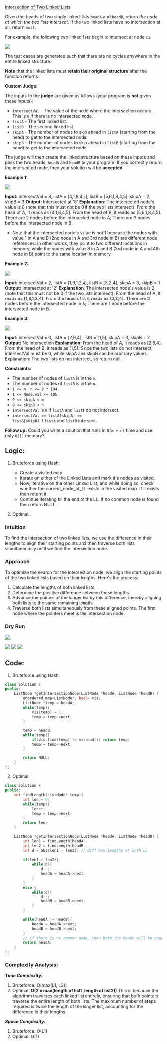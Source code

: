 [Intersection of Two Linked Lists](https://leetcode.com/problems/intersection-of-two-linked-lists/)

Given the heads of two singly linked-lists `headA` and `headB`, return _the node at which the two lists intersect_. If the two linked lists have no intersection at all, return `null`.

For example, the following two linked lists begin to intersect at node `c1`:

![](https://assets.leetcode.com/uploads/2021/03/05/160_statement.png)

The test cases are generated such that there are no cycles anywhere in the entire linked structure.

**Note** that the linked lists must **retain their original structure** after the function returns.

**Custom Judge:**

The inputs to the **judge** are given as follows (your program is **not** given these inputs):

- `intersectVal` - The value of the node where the intersection occurs. This is `0` if there is no intersected node.
- `listA` - The first linked list.
- `listB` - The second linked list.
- `skipA` - The number of nodes to skip ahead in `listA` (starting from the head) to get to the intersected node.
- `skipB` - The number of nodes to skip ahead in `listB` (starting from the head) to get to the intersected node.

The judge will then create the linked structure based on these inputs and pass the two heads, `headA` and `headB` to your program. If you correctly return the intersected node, then your solution will be **accepted**.

**Example 1:**

![](https://assets.leetcode.com/uploads/2021/03/05/160_example_1_1.png)

**Input:** intersectVal = 8, listA = [4,1,8,4,5], listB = [5,6,1,8,4,5], skipA = 2, skipB = 3
**Output:** Intersected at '8'
**Explanation:** The intersected node's value is 8 (note that this must not be 0 if the two lists intersect).
From the head of A, it reads as [4,1,8,4,5]. From the head of B, it reads as [5,6,1,8,4,5]. There are 2 nodes before the intersected node in A; There are 3 nodes before the intersected node in B.
- Note that the intersected node's value is not 1 because the nodes with value 1 in A and B (2nd node in A and 3rd node in B) are different node references. In other words, they point to two different locations in memory, while the nodes with value 8 in A and B (3rd node in A and 4th node in B) point to the same location in memory.

**Example 2:**

![](https://assets.leetcode.com/uploads/2021/03/05/160_example_2.png)

**Input:** intersectVal = 2, listA = [1,9,1,2,4], listB = [3,2,4], skipA = 3, skipB = 1
**Output:** Intersected at '2'
**Explanation:** The intersected node's value is 2 (note that this must not be 0 if the two lists intersect).
From the head of A, it reads as [1,9,1,2,4]. From the head of B, it reads as [3,2,4]. There are 3 nodes before the intersected node in A; There are 1 node before the intersected node in B.

**Example 3:**

![](https://assets.leetcode.com/uploads/2021/03/05/160_example_3.png)

**Input:** intersectVal = 0, listA = [2,6,4], listB = [1,5], skipA = 3, skipB = 2
**Output:** No intersection
**Explanation:** From the head of A, it reads as [2,6,4]. From the head of B, it reads as [1,5]. Since the two lists do not intersect, intersectVal must be 0, while skipA and skipB can be arbitrary values.
Explanation: The two lists do not intersect, so return null.

**Constraints:**

- The number of nodes of `listA` is in the `m`.
- The number of nodes of `listB` is in the `n`.
- `1 <= m, n <= 3 * 104`
- `1 <= Node.val <= 105`
- `0 <= skipA < m`
- `0 <= skipB < n`
- `intersectVal` is `0` if `listA` and `listB` do not intersect.
- `intersectVal == listA[skipA] == listB[skipB]` if `listA` and `listB` intersect.

**Follow up:** Could you write a solution that runs in `O(m + n)` time and use only `O(1)` memory?

## **Logic:**

1. Bruteforce using Hash:
	- Create a visited map.
	- Iterate on either of the Linked Lists and mark it's nodes as visited.
	- Now, iterative on the other Linked List, and while doing so, check whether the current_node_of_LL exists in the visited map. If it exists then return it. 
	- Continue iterating till the end of the LL. If no common node is found then return NULL.

2. Optimal:
### Intuition

To find the intersection of two linked lists, we use the difference in their lengths to align their starting points and then traverse both lists simultaneously until we find the intersection node.

### Approach

To optimize the search for the intersection node, we align the starting points of the two linked lists based on their lengths. Here's the process:

1. Calculate the lengths of both linked lists.
2. Determine the positive difference between these lengths.
3. Advance the pointer of the longer list by this difference, thereby aligning both lists to the same remaining length.
4. Traverse both lists simultaneously from these aligned points. The first node where the pointers meet is the intersection node.
### Dry Run
![](https://static.takeuforward.org/premium/Linked-List/FAQs%20Medium/Find%20the%20intersection%20point%20of%20Y%20LL/1.png-u9wDGzEA)

![](https://static.takeuforward.org/premium/Linked-List/FAQs%20Medium/Find%20the%20intersection%20point%20of%20Y%20LL/2.png-h4i9jWHn)
![](https://static.takeuforward.org/premium/Linked-List/FAQs%20Medium/Find%20the%20intersection%20point%20of%20Y%20LL/3.png-BoXeQ41N)
![](https://static.takeuforward.org/premium/Linked-List/FAQs%20Medium/Find%20the%20intersection%20point%20of%20Y%20LL/4.png-r6I2maQQ)




## **Code:**
1. Bruteforce using Hash:
```cpp
class Solution {
public:
    ListNode *getIntersectionNode(ListNode *headA, ListNode *headB) {
        unordered_map<ListNode*, bool> vis;
        ListNode *temp = headA;
        while(temp){
            vis[temp] = 1;
            temp = temp->next;
        }

        temp = headB;
        while(temp){
            if(vis.find(temp) != vis.end()) return temp;
            temp = temp->next;
        }

        return NULL;
    }
};
```

2. Optimal
```cpp
class Solution {
public:
    int findLength(ListNode* temp){
        int len = 0;
        while(temp){
            len++;
            temp = temp->next;
        }
        return len;
    }

    ListNode *getIntersectionNode(ListNode *headA, ListNode *headB) {
        int len1 = findLength(headA);
        int len2 = findLength(headB);
        int d = abs(len1 - len2); // diff b/w lengths of both LL
        
        if(len1 > len2){
            while(d){
                d--;
                headA = headA->next;
            }
        }
        else {
            while(d){
                d--;
                headB = headB->next;
            }
        }

        while(headA != headB){
            headA = headA->next;
            headB = headB->next;
        }
        // if there is no common node, then both the heads will be equal at NULL.
        return headA; 
    }
};
```
### **Complexity Analysis:**

***Time Complexity:***
1. Bruteforce: O(max(L1, L2))
2. Optimal: **O(2 x max(length of list1, length of list2))** This is because the algorithm traverses each linked list entirely, ensuring that both pointers traverse the entire length of both lists. The maximum number of steps required is twice the length of the longer list, accounting for the difference in their lengths.

***Space Complexity:***
1. Bruteforce: O(L1) 
2. Optimal: O(1)
